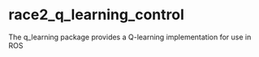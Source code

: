 # race2_q_learning_control
The q_learning package provides a Q-learning implementation for use in ROS 
